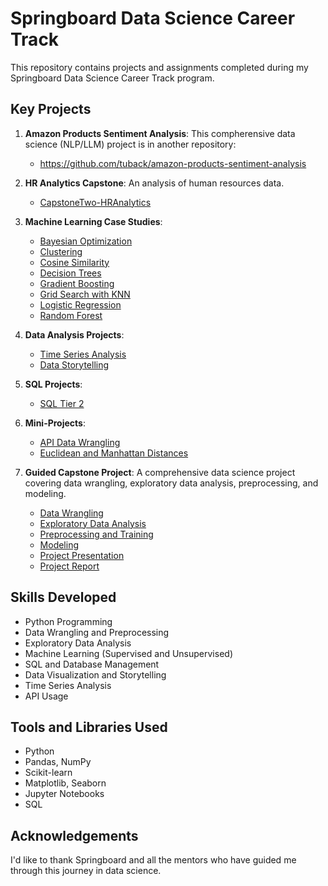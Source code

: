 # Springboard Data Science Career Track

This repository contains projects and assignments completed during my Springboard Data Science Career Track program.

## Key Projects

1. **Amazon Products Sentiment Analysis**: This compherensive data science (NLP/LLM) project is in another repository:
   - https://github.com/tuback/amazon-products-sentiment-analysis

2. **HR Analytics Capstone**: An analysis of human resources data.
   - [CapstoneTwo-HRAnalytics](CapstoneTwo-HRAnalytics)

3. **Machine Learning Case Studies**:
   - [Bayesian Optimization](BayesianOptimization_CaseStudy)
   - [Clustering](Clustering_Case_Study)
   - [Cosine Similarity](CosineSimilarityCaseStudy)
   - [Decision Trees](Decision_Tree_Specialty_Coffee_Case_Study)
   - [Gradient Boosting](Gradient_Boosting_Case_Study)
   - [Grid Search with KNN](GridSearchKNN_Case_Study)
   - [Logistic Regression](Logistic%20Regression%20Advanced%20Case%20Study%20-LU-%208_23)
   - [Random Forest](RandomForest%20Covid%20Case%20Study_06302020)

4. **Data Analysis Projects**:
   - [Time Series Analysis](Cowboys_Cigrettes_Case_Study)
   - [Data Storytelling](DataStorytelling)

5. **SQL Projects**:
   - [SQL Tier 2](SQL_Tier2)

6. **Mini-Projects**:
   - [API Data Wrangling](api_data_wrangling_mini_project.ipynb)
   - [Euclidean and Manhattan Distances](Euclidean_and_Manhattan_Distances_Case_Study)

7. **Guided Capstone Project**: A comprehensive data science project covering data wrangling, exploratory data analysis, preprocessing, and modeling.
   - [Data Wrangling](DataScienceGuidedCapstone_02_data_wrangling.ipynb)
   - [Exploratory Data Analysis](DataScienceGuidedCapstone_03_exploratory_data_analysis.ipynb)
   - [Preprocessing and Training](DataScienceGuidedCapstone_04_preprocessing_and_training.ipynb)
   - [Modeling](DataScienceGuidedCapstone_05_modeling.ipynb)
   - [Project Presentation](GuidedCapstonePresentation.pptx)
   - [Project Report](GuidedCapstoneProjectReport.pdf)

## Skills Developed

- Python Programming
- Data Wrangling and Preprocessing
- Exploratory Data Analysis
- Machine Learning (Supervised and Unsupervised)
- SQL and Database Management
- Data Visualization and Storytelling
- Time Series Analysis
- API Usage

## Tools and Libraries Used

- Python
- Pandas, NumPy
- Scikit-learn
- Matplotlib, Seaborn
- Jupyter Notebooks
- SQL

## Acknowledgements

I'd like to thank Springboard and all the mentors who have guided me through this journey in data science.
